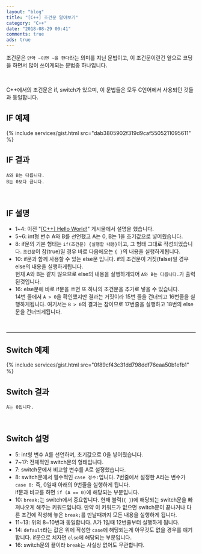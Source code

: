 ```yaml
---
layout: "blog"
title: "[C++] 조건문 알아보기"
category: "C++"
date: "2018-08-29 00:41"
comments: true
ads: true
---
```

조건문은 `만약 ~이면 ~을 한다`라는 의미를 지닌 문법이고, 이 조건문이란건 앞으로 코딩을 하면서 많이 쓰이게되는 문법중 하나입니다.

<br>

C++에서의 조건문은 if, switch가 있으며, 이 문법들은 모두 C언어에서 사용되던 것들과 동일합니다.

## IF 예제
{% include services/gist.html src="dab3805902f319d9caf5505211095611" %}
<br>

## IF 결과
```
A와 B는 다릅니다.
B는 0보다 큽니다.
```
<br>

## IF 설명
- 1~4: 이전 "[[C++] Hello World!](/c++/201808-cpp-helloworld)" 게시물에서 설명을 했습니다.
- 5~6: int형 변수 A와 B를 선언했고 A는 0, B는 1을 초기값으로 넣어줬습니다.
- 8: if문의 기본 형태는 `if(조건문) {실행할 내용}`이고, 그 형태 그대로 작성되었습니다. `조건문`이 참(true)일 경우 바로 다음에오는 `{ }`의 내용을 실행하게됩니다.
- 10: if문과 함께 사용할 수 있는 else문 입니다. if의 조건문이 거짓(false)일 경우 else의 내용을 실행하게됩니다.
<br>현재 A와 B는 같지 않으므로 else의 내용을 실행하게되어 `A와 B는 다릅니다.`가 출력된것입니다.
- 16: else문에 바로 if문을 쓰면 또 하나의 조건문을 추가로 넣을 수 있습니다.
<br>14번 줄에서 `A > 0`을 확인했지만 결과는 거짓이라 15번 줄을 건너띄고 16번줄을 실행하게됩니다. 여기서는 `B > 0`의 결과는 참이므로 17번줄을 실행하고 18번의 else문을 건너띄게됩니다.

<br>
<hr>

## Switch 예제
{% include services/gist.html src="0f89cf43c31dd798ddf76eaa50b1efb1" %}
<br>

## Switch 결과
```
A는 0입니다.
```
<br>

## Switch 설명
- 5: int형 변수 A를 선언하며, 초기값으로 0을 넣어줬습니다.
- 7~17: 전체적인 switch문의 형태입니다.
- 7: switch문에서 비교할 변수를 A로 설졍했습니다.
- 8: switch문에서 필수적인 `case 정수:`입니다. 7번줄에서 설정한 A라는 변수가 `case 0:` 즉, 0일때 아래의 9번줄을 실행하게 됩니다.
<br>if문과 비교를 하면 `if (A == 0)`에 해당되는 부분입니다.
- 10: `break;`는 switch에서 중요합니다. 현재 블럭(`{ }`)에 해당되는 switch문을 빠져나오게 해주는 키워드입니다. 만약 이 키워드가 없으면 switch문이 끝나거나 다른 조건에 작성해 놓은 `break;`를 만날때까지 모든 내용을 실행하게 됩니다.
- 11~13: 위의 8~10번과 동일합니다. A가 1일때 12번줄부터 실행하게 됩니다.
- 14: `default`라는 값은 위에 작성한 `case`에 해당되는게 아무것도 없을 경우를 얘기합니다. if문으로 치자면 `else`에 해당되는 부분입니다.
- 16: switch문의 끝이라 `break`는 사실상 없어도 무관합니다.

<br>
